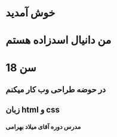 # خوش آمدید 
# من دانیال اسدزاده هستم 
# سن 18
## در حوضه طراحی وب کار میکنم
## زبان html و css
### مدرس دوره آقای میلاد بهرامی
